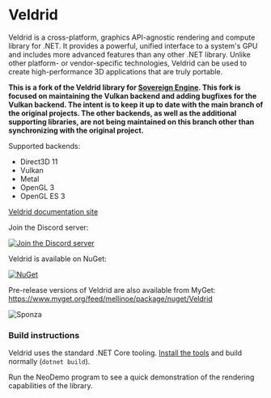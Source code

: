 # Veldrid


Veldrid is a cross-platform, graphics API-agnostic rendering and compute library for .NET. It provides a powerful, unified interface to a system's GPU and includes more advanced features than any other .NET library. Unlike other platform- or vendor-specific technologies, Veldrid can be used to create high-performance 3D applications that are truly portable.

**This is a fork of the Veldrid library for [Sovereign Engine](https://github.com/opticfluorine/sovereign).
This fork is focused on maintaining the Vulkan backend and adding bugfixes for the Vulkan backend.
The intent is to keep it up to date with the main branch of the original projects. The other backends, as well
as the additional supporting libraries, are not being maintained on this branch other than synchronizing with
the original project.**

Supported backends:

* Direct3D 11
* Vulkan
* Metal
* OpenGL 3
* OpenGL ES 3

[Veldrid documentation site](https://mellinoe.github.io/veldrid-docs/)

Join the Discord server:

[![Join the Discord server](https://img.shields.io/discord/757148685321895936?label=Veldrid)](https://discord.gg/s5EvvWJ)

Veldrid is available on NuGet:

[![NuGet](https://img.shields.io/nuget/v/Veldrid.svg)](https://www.nuget.org/packages/Veldrid)

Pre-release versions of Veldrid are also available from MyGet: https://www.myget.org/feed/mellinoe/package/nuget/Veldrid

![Sponza](https://i.imgur.com/p6juqm9.jpg)

### Build instructions

Veldrid  uses the standard .NET Core tooling. [Install the tools](https://www.microsoft.com/net/download/core) and build normally (`dotnet build`).

Run the NeoDemo program to see a quick demonstration of the rendering capabilities of the library.
